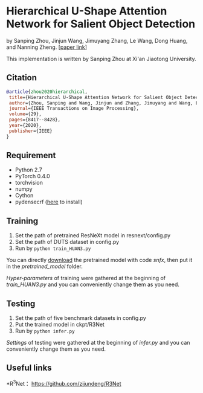 # Hierarchical U-Shape Attention Network for Salient Object Detection

by Sanping Zhou, Jinjun Wang, Jimuyang Zhang, Le Wang, Dong Huang, and Nanning Zheng. [[paper link](https://ieeexplore.ieee.org/document/9152130)]

This implementation is written by Sanping Zhou at Xi'an Jiaotong University.


## Citation
```bibtex
@article{zhou2020hierarchical,
 title={Hierarchical U-Shape Attention Network for Salient Object Detection},
 author={Zhou, Sanping and Wang, Jinjun and Zhang, Jimuyang and Wang, Le and Huang, Dong and Du, Shaoyi and Zheng, Nanning},
 journal={IEEE Transactions on Image Processing},
 volume={29},
 pages={8417--8428},
 year={2020},
 publisher={IEEE}
}
```

## Requirement
* Python 2.7
* PyTorch 0.4.0
* torchvision
* numpy
* Cython
* pydensecrf ([here](https://github.com/Andrew-Qibin/dss_crf) to install)

## Training
1. Set the path of pretrained ResNeXt model in resnext/config.py
2. Set the path of DUTS dataset in config.py
3. Run by ```python train_HUAN3.py```

You can directly [download](https://pan.baidu.com/s/1xQnbt_T5qyhfmLDkYqUkvw) the pretrained model with code *snfx*, then put it in the *pretrained_model* folder.

*Hyper-parameters* of training were gathered at the beginning of *train_HUAN3.py* and you can conveniently 
change them as you need.

## Testing
1. Set the path of five benchmark datasets in config.py
2. Put the trained model in ckpt/R3Net
2. Run by ```python infer.py```

*Settings* of testing were gathered at the beginning of *infer.py* and you can conveniently 
change them as you need.

## Useful links
*R<sup>3</sup>Net： https://github.com/zijundeng/R3Net

